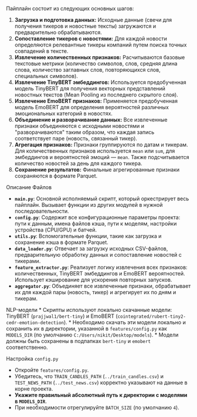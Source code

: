 Пайплайн состоит из следующих основных шагов:
1.  **Загрузка и подготовка данных:** Исходные данные (свечи для получения тикеров и новостные тексты) загружаются и предварительно обрабатываются.
2.  **Сопоставление тикеров с новостями:** Для каждой новости определяются релевантные тикеры компаний путем поиска точных совпадений в тексте.
3.  **Извлечение количественных признаков:** Расчитываются базовые текстовые метрики (количество символов, слов, средняя длина слова, количество заглавных слов, повторяющихся слов, специальных символов).
4.  **Извлечение TinyBERT эмбеддингов:** Используется предобученная модель TinyBERT для получения векторных представлений новостных текстов (Mean Pooling из последнего скрытого слоя).
5.  **Извлечение EmoBERT признаков:** Применяется предобученная модель EmoBERT для определения вероятностей различных эмоциональных категорий в новостях.
6.  **Объединение и разворачивание данных:** Все извлеченные признаки объединяются с исходными новостями и "разворачиваются" таким образом, что каждая запись соответствует паре (новость, связанный тикер).
7.  **Агрегация признаков:** Признаки группируются по датам и тикерам. Для количественных признаков используется `mean` или `sum`, для эмбеддингов и вероятностей эмоций — `mean`. Также подсчитывается количество новостей за день для каждого тикера.
8.  **Сохранение результатов:** Финальные агрегированные признаки сохраняются в формате Parquet.



Описание Файлов

*   **`main.py`**: Основной исполняемый скрипт, который оркестрирует весь пайплайн. Вызывает функции из других модулей в нужной последовательности.
*   **`config.py`**: Содержит все конфигурационные параметры проекта: пути к данным, имена файлов кэша, пути к моделям, настройки устройства (CPU/GPU) и батчей.
*   **`utils.py`**: Вспомогательные функции, такие как загрузка и сохранение кэша в формате Parquet.
*   **`data_loader.py`**: Отвечает за загрузку исходных CSV-файлов, предварительную обработку данных и сопоставление новостей с тикерами.
*   **`feature_extractor.py`**: Реализует логику извлечения всех признаков: количественных, TinyBERT эмбеддингов и EmoBERT вероятностей. Использует кэширование для ускорения повторных запусков.
*   **`aggregator.py`**: Объединяет все извлеченные признаки, обрабатывает их для каждой пары (новость, тикер) и агрегирует их по дням и тикерам.


NLP-модели
    *   Скрипты используют локально скачанные модели: TinyBERT (`prajjwal1/bert-tiny`) и EmoBERT (`cointegrated/rubert-tiny2-cedr-emotion-detection`).
    *   Необходимо скачать эти модели локально и сохранить их в директории, указанной в `features/config.py` как `MODELS_DIR` (по умолчанию `C:/Users/nikit/Desktop/models`).
    *   Модели должны быть сохранены в подпапках `bert-tiny` и `emobert` соответственно.


Настройка `config.py`

*   Откройте `features/config.py`.
*   Убедитесь, что `TRAIN_CANDLES_PATH` (`../train_candles.csv`) и `TEST_NEWS_PATH` (`../test_news.csv`) корректно указывают на данные в корне проекта.
*   **Укажите правильный абсолютный путь к директории с моделями в `MODELS_DIR`**.
*   При необходимости отрегулируйте `BATCH_SIZE` (по умолчанию `4`). 
